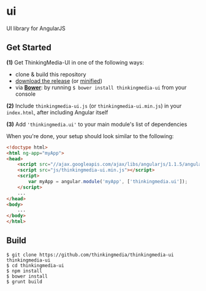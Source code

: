 # ui
UI library for AngularJS

## Get Started

**(1)** Get ThinkingMedia-UI in one of the following ways:
 - clone & build this repository
 - [download the release](http://angular-ui.github.io/ui-router/release/angular-ui-router.js) (or [minified](http://angular-ui.github.io/ui-router/release/angular-ui-router.min.js))
 - via **[Bower](http://bower.io/)**: by running `$ bower install thinkingmedia-ui` from your console

**(2)** Include `thinkingmedia-ui.js` (or `thinkingmedia-ui.min.js`) in your `index.html`, after including Angular itself

**(3)** Add `'thinkingmedia.ui'` to your main module's list of dependencies

When you're done, your setup should look similar to the following:

>
```html
<!doctype html>
<html ng-app="myApp">
<head>
    <script src="//ajax.googleapis.com/ajax/libs/angularjs/1.1.5/angular.min.js"></script>
    <script src="js/thinkingmedia-ui.min.js"></script>
    <script>
        var myApp = angular.module('myApp', ['thinkingmedia.ui']);
    </script>
    ...
</head>
<body>
    ...
</body>
</html>
```

## Build

```
$ git clone https://github.com/thinkingmedia/thinkingmedia-ui thinkingmedia-ui
$ cd thinkingmedia-ui
$ npm install
$ bower install
$ grunt build
```